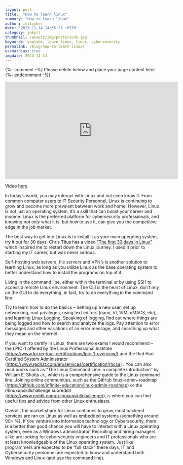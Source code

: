 ```yaml
---
layout: post
title:  "How to learn linux"
summary: "How to learn linux"
author: initcyber
date: '2023-11-14 14:35:23 +0530'
category: jekyll
thumbnail: /assets/img/posts/code.jpg
keywords: youtube, learn linux, linux, cybersecurity
permalink: /blog/how-to-learn-linux/
usemathjax: true
imgdate: 2023-11-14
---
```


{%- comment -%} Please delete below and place your page content here {%- endcomment -%}

<center><iframe width="560" height="315" src="https://www.youtube.com/embed/9RHXoe2uSDY?si=wEddK3KQrKEdUj7Q" title="YouTube video player" frameborder="0" allow="accelerometer; autoplay; clipboard-write; encrypted-media; gyroscope; picture-in-picture; web-share" allowfullscreen></iframe></center>

Video [here](https://youtu.be/9RHXoe2uSDY).

In today’s world, you may interact with Linux and not even know it. From common computer users to IT Security Personnel, Linux is continuing to grow and become more prevalent between work and home. However, Linux is not just an operating system, it’s a skill that can boost your career and income. Linux is the preferred platform for cybersecurity professionals, and knowing not only what it is, but how to use it, can give you the competitive edge in the job market.

The best way to get into Linux is to install it as your main operating system, try it out for 30 days. Chris Titus has a video [“The first 30 days in Linux”](https://www.youtube.com/watch?v=wioCLsyUZLA) which inspired me to restart down the Linux journey. I used it prior to starting my IT career, but was never serious.

Self-hosting web servers, file servers and VPN’s is another solution to learning Linux, as long as you utilize Linux as the base operating system to better understand how to install the programs on top of it.

Living in the command line, either within the terminal or by using SSH to access a remote Linux environment. The CLI is the heart of Linux, don’t rely on the GUI to do everything, in fact, try to do everything in the command line.

Try to learn how to do the basics – Setting up a new user, set up networking, root privileges, using text editors (nano, VI, VIM, eMACS, etc), and learning Linux Logging. Speaking of logging, find out where things are being logged and how to search and analyze the logs. Pay attention to error messages and other variations of an error message, and searching up what they mean on the internet.

If you want to certify in Linux, there are two exams I would recommend – the LPIC-1 offered by the Linux Professional Institute (https://www.lpi.org/our-certifications/lpic-1-overview/) and the Red Had Certified System Administrator (https://www.redhat.com/en/services/certification/rhcsa) . You can also read books such as “The Linux Command Line: a complete introduction” by William E. Shotts Jr., which is a comprehensive guide to the Linux command line. Joining online communities, such as the GitHub linux-admin-roadmap (https://github.com/infinite-education/linux-admin-roadmap) or the r/linuxupskillchallenge subreddit (https://www.reddit.com/r/linuxupskillchallenge/), is where you can find useful tips and advice from other Linux enthusiasts.

Overall, the market share for Linux continues to grow, most backend services are ran on Linux as well as embedded systems (something around 90+ %). If you venture into information technology or Cybersecurity, there is a better than good chance you will have to interact with a Linux operating system, even as a Windows administrator. Recruiting and hiring managers alike are looking for cybersecurity engineers and IT professionals who are at least knowledgeable of the Linux operating system. Just like programmers are expected to be “full stack” these days, IT and Cybersecurity personnel are expected to know and understand both Windows and Linux (and use the command line).